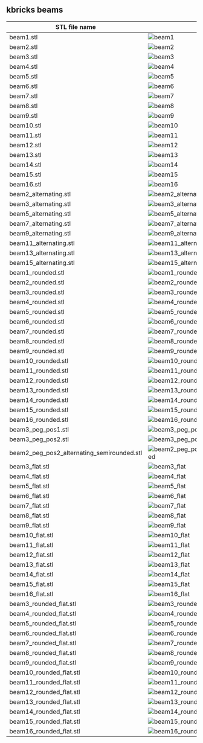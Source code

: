 ## kbricks beams

STL file name | Image
--------------|------
beam1.stl | ![beam1](../../img/beams/beam1.png)
beam2.stl | ![beam2](../../img/beams/beam2.png)
beam3.stl | ![beam3](../../img/beams/beam3.png)
beam4.stl | ![beam4](../../img/beams/beam4.png)
beam5.stl | ![beam5](../../img/beams/beam5.png)
beam6.stl | ![beam6](../../img/beams/beam6.png)
beam7.stl | ![beam7](../../img/beams/beam7.png)
beam8.stl | ![beam8](../../img/beams/beam8.png)
beam9.stl | ![beam9](../../img/beams/beam9.png)
beam10.stl | ![beam10](../../img/beams/beam10.png)
beam11.stl | ![beam11](../../img/beams/beam11.png)
beam12.stl | ![beam12](../../img/beams/beam12.png)
beam13.stl | ![beam13](../../img/beams/beam13.png)
beam14.stl | ![beam14](../../img/beams/beam14.png)
beam15.stl | ![beam15](../../img/beams/beam15.png)
beam16.stl | ![beam16](../../img/beams/beam16.png)
beam2_alternating.stl | ![beam2_alternating](../../img/beams/beam2_alternating.png)
beam3_alternating.stl | ![beam3_alternating](../../img/beams/beam3_alternating.png)
beam5_alternating.stl | ![beam5_alternating](../../img/beams/beam5_alternating.png)
beam7_alternating.stl | ![beam7_alternating](../../img/beams/beam7_alternating.png)
beam9_alternating.stl | ![beam9_alternating](../../img/beams/beam9_alternating.png)
beam11_alternating.stl | ![beam11_alternating](../../img/beams/beam11_alternating.png)
beam13_alternating.stl | ![beam13_alternating](../../img/beams/beam13_alternating.png)
beam15_alternating.stl | ![beam15_alternating](../../img/beams/beam15_alternating.png)
beam1_rounded.stl | ![beam1_rounded](../../img/beams/beam1_rounded.png)
beam2_rounded.stl | ![beam2_rounded](../../img/beams/beam2_rounded.png)
beam3_rounded.stl | ![beam3_rounded](../../img/beams/beam3_rounded.png)
beam4_rounded.stl | ![beam4_rounded](../../img/beams/beam4_rounded.png)
beam5_rounded.stl | ![beam5_rounded](../../img/beams/beam5_rounded.png)
beam6_rounded.stl | ![beam6_rounded](../../img/beams/beam6_rounded.png)
beam7_rounded.stl | ![beam7_rounded](../../img/beams/beam7_rounded.png)
beam8_rounded.stl | ![beam8_rounded](../../img/beams/beam8_rounded.png)
beam9_rounded.stl | ![beam9_rounded](../../img/beams/beam9_rounded.png)
beam10_rounded.stl | ![beam10_rounded](../../img/beams/beam10_rounded.png)
beam11_rounded.stl | ![beam11_rounded](../../img/beams/beam11_rounded.png)
beam12_rounded.stl | ![beam12_rounded](../../img/beams/beam12_rounded.png)
beam13_rounded.stl | ![beam13_rounded](../../img/beams/beam13_rounded.png)
beam14_rounded.stl | ![beam14_rounded](../../img/beams/beam14_rounded.png)
beam15_rounded.stl | ![beam15_rounded](../../img/beams/beam15_rounded.png)
beam16_rounded.stl | ![beam16_rounded](../../img/beams/beam16_rounded.png)
beam3_peg_pos1.stl | ![beam3_peg_pos1](../../img/beams/beam3_peg_pos1.png)
beam3_peg_pos2.stl | ![beam3_peg_pos2](../../img/beams/beam3_peg_pos2.png)
beam2_peg_pos2_alternating_semirounded.stl | ![beam2_peg_pos2_alternating_semirounded](../../img/beams/beam2_peg_pos2_alternating_semirounded.png)
beam3_flat.stl | ![beam3_flat](../../img/beams/beam3_flat.png)
beam4_flat.stl | ![beam4_flat](../../img/beams/beam4_flat.png)
beam5_flat.stl | ![beam5_flat](../../img/beams/beam5_flat.png)
beam6_flat.stl | ![beam6_flat](../../img/beams/beam6_flat.png)
beam7_flat.stl | ![beam7_flat](../../img/beams/beam7_flat.png)
beam8_flat.stl | ![beam8_flat](../../img/beams/beam8_flat.png)
beam9_flat.stl | ![beam9_flat](../../img/beams/beam9_flat.png)
beam10_flat.stl | ![beam10_flat](../../img/beams/beam10_flat.png)
beam11_flat.stl | ![beam11_flat](../../img/beams/beam11_flat.png)
beam12_flat.stl | ![beam12_flat](../../img/beams/beam12_flat.png)
beam13_flat.stl | ![beam13_flat](../../img/beams/beam13_flat.png)
beam14_flat.stl | ![beam14_flat](../../img/beams/beam14_flat.png)
beam15_flat.stl | ![beam15_flat](../../img/beams/beam15_flat.png)
beam16_flat.stl | ![beam16_flat](../../img/beams/beam16_flat.png)
beam3_rounded_flat.stl | ![beam3_rounded_flat](../../img/beams/beam3_rounded_flat.png)
beam4_rounded_flat.stl | ![beam4_rounded_flat](../../img/beams/beam4_rounded_flat.png)
beam5_rounded_flat.stl | ![beam5_rounded_flat](../../img/beams/beam5_rounded_flat.png)
beam6_rounded_flat.stl | ![beam6_rounded_flat](../../img/beams/beam6_rounded_flat.png)
beam7_rounded_flat.stl | ![beam7_rounded_flat](../../img/beams/beam7_rounded_flat.png)
beam8_rounded_flat.stl | ![beam8_rounded_flat](../../img/beams/beam8_rounded_flat.png)
beam9_rounded_flat.stl | ![beam9_rounded_flat](../../img/beams/beam9_rounded_flat.png)
beam10_rounded_flat.stl | ![beam10_rounded_flat](../../img/beams/beam10_rounded_flat.png)
beam11_rounded_flat.stl | ![beam11_rounded_flat](../../img/beams/beam11_rounded_flat.png)
beam12_rounded_flat.stl | ![beam12_rounded_flat](../../img/beams/beam12_rounded_flat.png)
beam13_rounded_flat.stl | ![beam13_rounded_flat](../../img/beams/beam13_rounded_flat.png)
beam14_rounded_flat.stl | ![beam14_rounded_flat](../../img/beams/beam14_rounded_flat.png)
beam15_rounded_flat.stl | ![beam15_rounded_flat](../../img/beams/beam15_rounded_flat.png)
beam16_rounded_flat.stl | ![beam16_rounded_flat](../../img/beams/beam16_rounded_flat.png)
